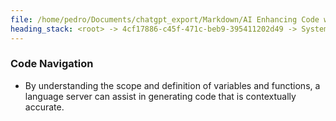```yaml
---
file: /home/pedro/Documents/chatgpt_export/Markdown/AI Enhancing Code with LSP.md
heading_stack: <root> -> 4cf17886-c45f-471c-beb9-395411202d49 -> System -> 2f12de14-8164-4626-bebc-66edd60621a9 -> System -> aaa2529d-01dd-4319-b773-1ffa86492842 -> User -> 41405f35-775d-4c43-91de-6ea70df49284 -> Assistant -> Autocompletion and Suggestion -> Syntax Verification -> Type Checking -> Refactoring -> Code Navigation
---
```

### Code Navigation
- By understanding the scope and definition of variables and functions, a language server can assist in generating code that is contextually accurate.

